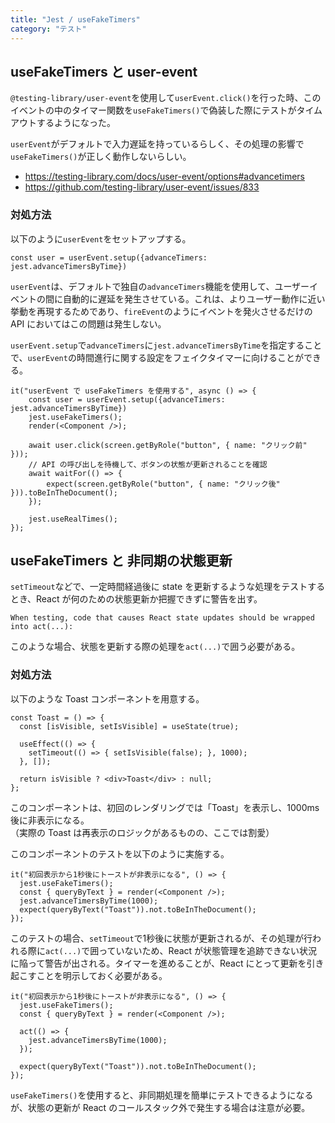 ```yaml
---
title: "Jest / useFakeTimers"
category: "テスト"
---
```


## useFakeTimers と user-event
`@testing-library/user-event`を使用して`userEvent.click()`を行った時、このイベントの中のタイマー関数を`useFakeTimers()`で偽装した際にテストがタイムアウトするようになった。  

`userEvent`がデフォルトで入力遅延を持っているらしく、その処理の影響で`useFakeTimers()`が正しく動作しないらしい。  
- https://testing-library.com/docs/user-event/options#advancetimers  
- https://github.com/testing-library/user-event/issues/833  


### 対処方法
以下のように`userEvent`をセットアップする。
```
const user = userEvent.setup({advanceTimers: jest.advanceTimersByTime})
```
`userEvent`は、デフォルトで独自の`advanceTimers`機能を使用して、ユーザーイベントの間に自動的に遅延を発生させている。これは、よりユーザー動作に近い挙動を再現するためであり、`fireEvent`のようにイベントを発火させるだけの API においてはこの問題は発生しない。  

`userEvent.setup`で`advanceTimers`に`jest.advanceTimersByTime`を指定することで、`userEvent`の時間進行に関する設定をフェイクタイマーに向けることができる。  
```
it("userEvent で useFakeTimers を使用する", async () => {
    const user = userEvent.setup({advanceTimers: jest.advanceTimersByTime})
    jest.useFakeTimers();
    render(<Component />);

    await user.click(screen.getByRole("button", { name: "クリック前" }));
    // API の呼び出しを待機して、ボタンの状態が更新されることを確認
    await waitFor(() => {
        expect(screen.getByRole("button", { name: "クリック後" })).toBeInTheDocument();
    });

    jest.useRealTimes();
});
```

## useFakeTimers と 非同期の状態更新
`setTimeout`などで、一定時間経過後に state を更新するような処理をテストするとき、React が何のための状態更新か把握できずに警告を出す。  
```
When testing, code that causes React state updates should be wrapped into act(...):
```
このような場合、状態を更新する際の処理を`act(...)`で囲う必要がある。

### 対処方法
以下のような Toast コンポーネントを用意する。
```
const Toast = () => {
  const [isVisible, setIsVisible] = useState(true);
  
  useEffect(() => {
    setTimeout(() => { setIsVisible(false); }, 1000);
  }, []);
  
  return isVisible ? <div>Toast</div> : null;
};
```
このコンポーネントは、初回のレンダリングでは「Toast」を表示し、1000ms後に非表示になる。  
（実際の Toast は再表示のロジックがあるものの、ここでは割愛）  

このコンポーネントのテストを以下のように実施する。
```
it("初回表示から1秒後にトーストが非表示になる", () => {
  jest.useFakeTimers();
  const { queryByText } = render(<Component />);
  jest.advanceTimersByTime(1000);
  expect(queryByText("Toast")).not.toBeInTheDocument();
});
```
このテストの場合、`setTimeout`で1秒後に状態が更新されるが、その処理が行われる際に`act(...)`で囲っていないため、React が状態管理を追跡できない状況に陥って警告が出される。タイマーを進めることが、React にとって更新を引き起こすことを明示しておく必要がある。
```
it("初回表示から1秒後にトーストが非表示になる", () => {
  jest.useFakeTimers();
  const { queryByText } = render(<Component />);

  act(() => {
    jest.advanceTimersByTime(1000);
  });

  expect(queryByText("Toast")).not.toBeInTheDocument();
});
```
`useFakeTimers()`を使用すると、非同期処理を簡単にテストできるようになるが、状態の更新が React のコールスタック外で発生する場合は注意が必要。